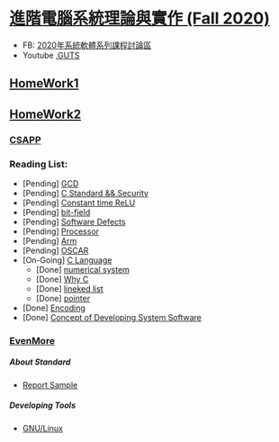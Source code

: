 # [進階電腦系統理論與實作 (Fall 2020)](http://wiki.csie.ncku.edu.tw/sysprog/schedule)
- FB: [2020年系統軟體系列課程討論區](https://www.facebook.com/groups/system.software2020)
- Youtube [.GUTS](https://www.youtube.com/c/GUTS4tech/videos)

##  [HomeWork1](https://hackmd.io/@sysprog/2020-homework1)
##  [HomeWork2](https://hackmd.io/@sysprog/2020-homework2)

### [CSAPP](https://hackmd.io/@sysprog/CSAPP)

### Reading List:
 - [Pending] [GCD](https://hackmd.io/@sysprog/gcd-impl)
 - [Pending] [C Standard && Security](https://hackmd.io/@sysprog/c-std-security?type=view)
 - [Pending] [Constant time ReLU](https://hackmd.io/@sysprog/constant-time-relu)
 - [Pending] [bit-field](https://hackmd.io/@sysprog/c-bitfield?type=view)
 - [Pending] [Software Defects](https://hackmd.io/@sysprog/software-failure)
 - [Pending] [Processor](https://beta.hackfoldr.org/cpu/)
 - [Pending] [Arm](https://beta.hackfoldr.org/arm/)
 - [Pending] [OSCAR](https://beta.hackfoldr.org/oscar/)
 - [On-Going] [C Language](https://hackmd.io/@sysprog/c-prog/%2F%40sysprog%2Fc-programming)
    - [Done] [numerical system](https://hackmd.io/@sysprog/c-prog/%2Fs%2FBkRKhQGae)
    - [Done] [Why C](https://hackmd.io/@sysprog/c-prog/%2Fs%2FHJFyt37Mx)
    - [Done] [lineked list](https://hackmd.io/@sysprog/c-prog/%2Fs%2FSkE33UTHf)
    - [Done] [pointer](https://hackmd.io/@sysprog/c-prog/%2Fs%2FHyBPr9WGl)
 - [Done] [Encoding](https://hackmd.io/@sysprog/binary-representation)
 - [Done] [Concept of Developing System Software](https://hackmd.io/@sysprog/concepts?type=view)

### [EvenMore](https://hackmd.io/@sysprog/linux-kernel-internal)

##### About Standard
 - [Report Sample](http://wiki.csie.ncku.edu.tw/embedded/arm-linux)

##### Developing Tools
 - [GNU/Linux](https://hackmd.io/@sysprog/gnu-linux-dev/)

